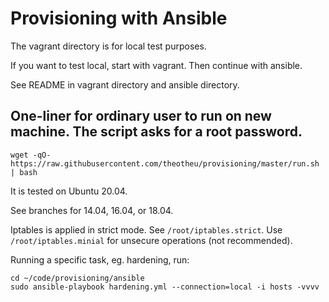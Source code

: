 
# Provisioning with Ansible

The vagrant directory is for local test purposes.

If you want to test local, start with vagrant. Then continue with ansible.

See README in vagrant directory and ansible directory.

## One-liner for ordinary user to run on new machine. The script asks for a root password. 


`wget -qO- https://raw.githubusercontent.com/theotheu/provisioning/master/run.sh | bash`


It is tested on Ubuntu 20.04. 

See branches for 14.04, 16.04, or 18.04.

Iptables is applied in strict mode. See `/root/iptables.strict`. Use `/root/iptables.minial` for unsecure operations (not recommended).

Running a specific task, eg. hardening, run:
```
cd ~/code/provisioning/ansible
sudo ansible-playbook hardening.yml --connection=local -i hosts -vvvv
```
